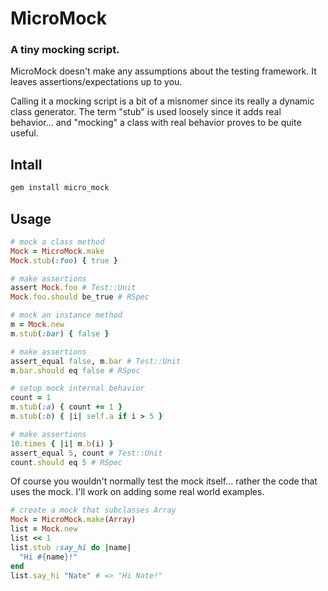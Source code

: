 # MicroMock

### A tiny mocking script.

MicroMock doesn't make any assumptions about the testing framework.
It leaves assertions/expectations up to you.

Calling it a mocking script is a bit of a misnomer
since its really a dynamic class generator.
The term "stub" is used loosely since it adds real behavior...
and "mocking" a class with real behavior proves to be quite useful.

## Intall
```bash
gem install micro_mock
```

## Usage
```ruby
# mock a class method
Mock = MicroMock.make
Mock.stub(:foo) { true }

# make assertions
assert Mock.foo # Test::Unit
Mock.foo.should be_true # RSpec

# mock an instance method
m = Mock.new
m.stub(:bar) { false }

# make assertions
assert_equal false, m.bar # Test::Unit
m.bar.should eq false # RSpec

# setup mock internal behavior
count = 1
m.stub(:a) { count += 1 }
m.stub(:b) { |i| self.a if i > 5 }

# make assertions
10.times { |i| m.b(i) }
assert_equal 5, count # Test::Unit
count.should eq 5 # RSpec
```

Of course you wouldn't normally test the mock itself... rather the code that uses the mock.
I'll work on adding some real world examples.

```ruby
# create a mock that subclasses Array
Mock = MicroMock.make(Array)
list = Mock.new
list << 1
list.stub :say_hi do |name|
  "Hi #{name}!"
end
list.say_hi "Nate" # => "Hi Nate!"
```
